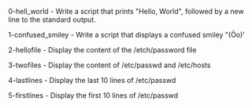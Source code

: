 0-hell_world - Write a script that prints "Hello, World", followed by a new line to the standard output.

1-confused_smiley - Write a script that displays a confused smiley "(Ôo)'

2-hellofile - Display the content of the /etch/password file

3-twofiles - Display the content of /etc/passwd and /etc/hosts

4-lastlines - Display the last 10 lines of /etc/passwd

5-firstlines - Display the first 10 lines of /etc/passwd

